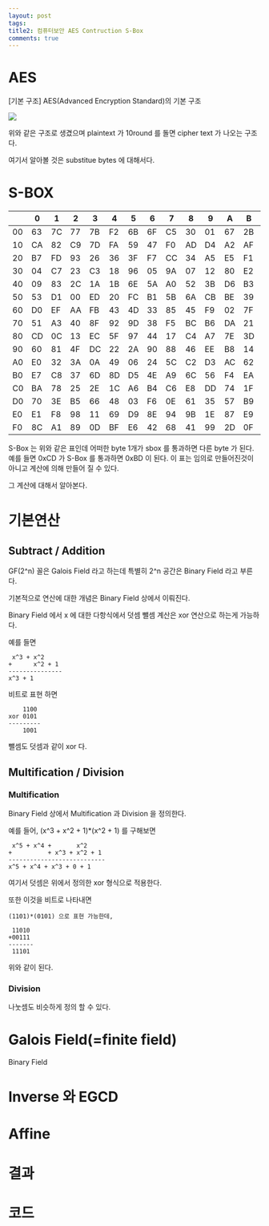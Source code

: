 ```yaml
---
layout: post
tags: 
title2: 컴퓨터보안 AES Contruction S-Box
comments: true
---
```



# AES 
[기본 구조] AES(Advanced Encryption Standard)의 기본 구조  

![](../images/comsecure/hw4_1png)  

위와 같은 구조로 생겼으며 plaintext 가 10round 를 돌면 cipher text 가 나오는 구조다.

여기서 알아볼 것은 substitue bytes 에 대해서다.





# S-BOX

   |  | 0| 1|  2|  3|  4|  5 | 6 | 7 | 8 | 9 | A | B | C | D | E|  F
---|--|--|--|--|--|--|--|--|--|--|--|--|--|--|--|--|
00 |63| 7C| 77| 7B| F2| 6B| 6F| C5| 30| 01| 67| 2B| FE| D7| AB| 76 
10 |CA| 82| C9| 7D| FA| 59| 47| F0| AD| D4| A2| AF| 9C| A4| 72| C0 
20 |B7| FD| 93| 26| 36| 3F| F7| CC| 34| A5| E5| F1| 71| D8| 31| 15 
30 |04| C7| 23| C3| 18| 96| 05| 9A| 07| 12| 80| E2| EB| 27| B2| 75 
40 |09| 83| 2C| 1A| 1B| 6E| 5A| A0| 52| 3B| D6| B3| 29| E3| 2F| 84 
50 |53| D1| 00| ED| 20| FC| B1| 5B| 6A| CB| BE| 39| 4A| 4C| 58| CF 
60 |D0| EF| AA| FB| 43| 4D| 33| 85| 45| F9| 02| 7F| 50| 3C| 9F| A8 
70 |51| A3| 40| 8F| 92| 9D| 38| F5| BC| B6| DA| 21| 10| FF| F3| D2 
80 |CD| 0C| 13| EC| 5F| 97| 44| 17| C4| A7| 7E| 3D| 64| 5D| 19| 73 
90 |60| 81| 4F| DC| 22| 2A| 90| 88| 46| EE| B8| 14| DE| 5E| 0B| DB 
A0 |E0| 32| 3A| 0A| 49| 06| 24| 5C| C2| D3| AC| 62| 91| 95| E4| 79 
B0 |E7| C8| 37| 6D| 8D| D5| 4E| A9| 6C| 56| F4| EA| 65| 7A| AE| 08 
C0 |BA| 78| 25| 2E| 1C| A6| B4| C6| E8| DD| 74| 1F| 4B| BD| 8B| 8A 
D0 |70| 3E| B5| 66| 48| 03| F6| 0E| 61| 35| 57| B9| 86| C1| 1D| 9E 
E0 |E1| F8| 98| 11| 69| D9| 8E| 94| 9B| 1E| 87| E9| CE| 55| 28| DF 
F0 |8C| A1| 89| 0D| BF| E6| 42| 68| 41| 99| 2D| 0F| B0| 54| BB| 16 


S-Box 는 위와 같은 표인데 어떠한 byte 1개가 sbox 를 통과하면 다른 byte 가 된다.
예를 들면 0xCD 가 S-Box 를 통과하면 0xBD 이 된다. 이 표는 임의로 만들어진것이 아니고 계산에 의해 만들어 질 수 있다. 

그 계산에 대해서 알아본다.

# 기본연산
## Subtract / Addition

GF(2^n) 꼴은 Galois Field 라고 하는데 특별히 2^n 공간은 Binary Field 라고 부른다.

기본적으로 연산에 대한 개념은 Binary Field 상에서 이뤄진다.

Binary Field 에서 x 에 대한 다항식에서 덧셈 뺄셈 계산은 xor 연산으로 하는게 가능하다.

예를 들면
```
 x^3 + x^2 
+      x^2 + 1
---------------
x^3 + 1 
```


비트로 표현 하면 

```
    1100
xor 0101
---------
    1001
```

뺄셈도 덧셈과 같이 xor 다.


## Multification / Division

### Multification
Binary Field 상에서 Multification 과 Division 을 정의한다.

예를 들어, (x^3 + x^2 + 1)*(x^2 + 1) 를 구해보면

```
 x^5 + x^4 +       x^2
+          + x^3 + x^2 + 1
---------------------------
x^5 + x^4 + x^3 + 0 + 1
```

여기서 덧셈은 위에서 정의한 xor 형식으로 적용한다.

또한 이것을 비트로 나타내면

```
(1101)*(0101) 으로 표현 가능한데,

 11010
+00111
-------
 11101 

```

위와 같이 된다. 

### Division

나눗셈도 비슷하게 정의 할 수 있다.












# Galois Field(=finite field)
Binary Field

# Inverse 와 EGCD

# Affine

# 결과

# 코드


